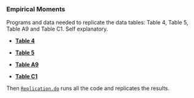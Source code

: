 ### Empirical Moments

Programs and data needed to replicate the data tables: Table 4, Table 5, Table A9 and Table C1. Self explanatory.

- **[Table 4](./Table&#324)**

- **[Table 5](./Table&#325)**

- **[Table A9](./Table&#32A9)**

- **[Table C1](./Table&#32C1)**

Then [``Replication.do``](./Replication.do) runs all the code and replicates the results. 
